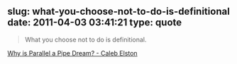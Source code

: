 slug: what-you-choose-not-to-do-is-definitional
date: 2011-04-03 03:41:21
type: quote
---

> What you choose not to do is definitional.

[Why is Parallel a Pipe Dream? - Caleb Elston](http://calebelston.com/why-is-parallel-a-pipe-dream)
